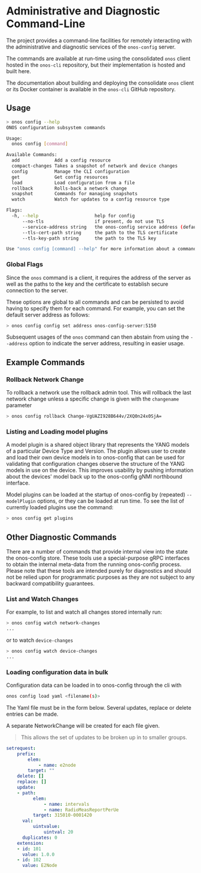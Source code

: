 # Administrative and Diagnostic Command-Line
The project provides a command-line facilities for remotely 
interacting with the administrative and diagnostic services of the `onos-config` server.

The commands are available at run-time using the consolidated `onos` client hosted in 
the `onos-cli` repository, but their implementation is hosted and built here.

The documentation about building and deploying the consolidate `onos` client or its Docker container
is available in the `onos-cli` GitHub repository.

## Usage
```bash
> onos config --help
ONOS configuration subsystem commands

Usage:
  onos config [command]

Available Commands:
  add             Add a config resource
  compact-changes Takes a snapshot of network and device changes
  config          Manage the CLI configuration
  get             Get config resources
  load            Load configuration from a file
  rollback        Rolls-back a network change
  snapshot        Commands for managing snapshots
  watch           Watch for updates to a config resource type

Flags:
  -h, --help                     help for config
      --no-tls                   if present, do not use TLS
      --service-address string   the onos-config service address (default "onos-config:5150")
      --tls-cert-path string     the path to the TLS certificate
      --tls-key-path string      the path to the TLS key

Use "onos config [command] --help" for more information about a command.
```

### Global Flags
Since the `onos` command is a client, it requires the address of the server as well
as the paths to the key and the certificate to establish secure connection to the 
server.

These options are global to all commands and can be persisted to avoid having to
specify them for each command. For example, you can set the default server address
as follows:
```bash
> onos config config set address onos-config-server:5150
```

Subsequent usages of the `onos` command can then abstain from using the `--address` 
option to indicate the server address, resulting in easier usage.

## Example Commands

### Rollback Network Change
To rollback a network use the rollback admin tool. This will rollback the last network
change unless a specific change is given with the `changename` parameter
```bash
> onos config rollback Change-VgUAZI928B644v/2XQ0n24x0SjA=
```

### Listing and Loading model plugins
A model plugin is a shared object library that represents the YANG models of a
particular Device Type and Version. The plugin allows user to create and load
their own device models in to onos-config that can be used for validating that
configuration changes observe the structure of the YANG models in use on the
device. This improves usability by pushing information about the devices'
model back up to the onos-config gNMI northbound interface.

Model plugins can be loaded at the startup of onos-config by (repeated) `--modelPlugin`
options, or they can be loaded at run time. To see the list of currently loaded
plugins use the command:
```bash
> onos config get plugins
```

## Other Diagnostic Commands
There are a number of commands that provide internal view into the state the onos-config store.
These tools use a special-purpose gRPC interfaces to obtain the internal meta-data
from the running onos-config process. Please note that these tools are intended purely for
diagnostics and should not be relied upon for programmatic purposes as they are not subject
to any backward compatibility guarantees.

### List and Watch Changes
For example, to list and watch all changes stored internally run:
```bash
> onos config watch network-changes
...
```
or to watch `device-changes`
```bash
> onos config watch device-changes
...
```

### Loading configuration data in bulk
Configuration data can be loaded in to onos-config through the cli with
```bash
onos config load yaml <filename(s)>
```

The Yaml file must be in the form below. Several updates, replace or delete entries can be made.

A separate NetworkChange will be created for each file given.
> This allows the set of updates to be broken up in to smaller groups.

```yaml
setrequest:
    prefix:
        elem:
            - name: e2node
        target: ""
    delete: []
    replace: []
    update:
    - path:
          elem:
              - name: intervals
              - name: RadioMeasReportPerUe
          target: 315010-0001420
      val:
          uintvalue:
              uintval: 20
      duplicates: 0
    extension:
    - id: 101
      value: 1.0.0
    - id: 102
      value: E2Node
```
